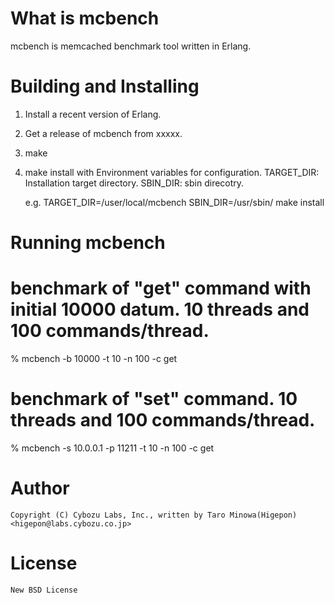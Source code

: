# What is mcbench
mcbench is memcached benchmark tool written in Erlang.


# Building and Installing 
  1. Install a recent version of Erlang.
  2. Get a release of mcbench from xxxxx.
  3. make
  3. make install with Environment variables for configuration.
     TARGET_DIR: Installation target directory.
     SBIN_DIR: sbin direcotry.

     e.g.
       TARGET_DIR=/user/local/mcbench SBIN_DIR=/usr/sbin/ make install 

# Running mcbench

   # benchmark of "get" command with initial 10000 datum. 10 threads and 100 commands/thread.
   % mcbench -b 10000  -t 10 -n 100 -c get     

   # benchmark of "set" command. 10 threads and 100 commands/thread.
   % mcbench -s 10.0.0.1 -p 11211 -t 10 -n 100 -c get     

# Author
    Copyright (C) Cybozu Labs, Inc., written by Taro Minowa(Higepon) <higepon@labs.cybozu.co.jp>

# License
    New BSD License
